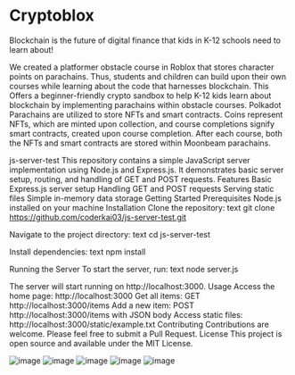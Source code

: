 # **Cryptoblox**
Blockchain is the future of digital finance that kids in K-12 schools need to learn about!

We created a platformer obstacle course in Roblox that stores character points on parachains. Thus, students and children can build upon their own courses while learning about the code that harnesses blockchain. This Offers a beginner-friendly crypto sandbox to help K-12 kids learn about blockchain by implementing parachains within obstacle courses.
Polkadot Parachains are utilized to store NFTs and smart contracts. Coins represent NFTs, which are minted upon collection, and course completions signify smart contracts, created upon course completion. After each course, both the NFTs and smart contracts are stored within Moonbeam parachains.


js-server-test
This repository contains a simple JavaScript server implementation using Node.js and Express.js. It demonstrates basic server setup, routing, and handling of GET and POST requests.
Features
Basic Express.js server setup
Handling GET and POST requests
Serving static files
Simple in-memory data storage
Getting Started
Prerequisites
Node.js installed on your machine
Installation
Clone the repository:
text
git clone https://github.com/coderkai03/js-server-test.git

Navigate to the project directory:
text
cd js-server-test

Install dependencies:
text
npm install

Running the Server
To start the server, run:
text
node server.js

The server will start running on http://localhost:3000.
Usage
Access the home page: http://localhost:3000
Get all items: GET http://localhost:3000/items
Add a new item: POST http://localhost:3000/items with JSON body
Access static files: http://localhost:3000/static/example.txt
Contributing
Contributions are welcome. Please feel free to submit a Pull Request.
License
This project is open source and available under the MIT License.


![image](https://github.com/user-attachments/assets/2b6b3cd3-251d-41ec-8306-69971313f886)
![image](https://github.com/user-attachments/assets/13ae054c-1f27-437a-b6cb-b4d821fb2fd1)
![image](https://github.com/user-attachments/assets/824a7e75-c393-4fc2-8829-0a8b4a5380b5)
![image](https://github.com/user-attachments/assets/59081d4b-4745-4a13-a552-0d9e6d92bf59)
![image](https://github.com/user-attachments/assets/3e8282ba-2c85-4a32-97b6-73d8cf34ca92)




